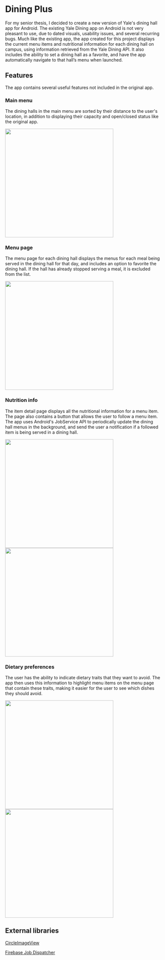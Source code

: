 # Dining Plus
For my senior thesis, I decided to create a new version of Yale's dining hall app for Android. The existing Yale Dining app on Android is not very pleasant to use, due to dated visuals, usability issues, and several recurring bugs. Much like the existing app, the app created for this project displays the current menu items and nutritional information for each dining hall on campus, using information retrieved from the Yale Dining API. It also includes the ability to set a dining hall as a favorite, and have the app automatically navigate to that hall’s menu when launched.

## Features
The app contains several useful features not included in the original app.

### Main menu
The dining halls in the main menu are sorted by their distance to the user's location, in addition to displaying their capacity and open/closed status like the original app.

<img src="https://scontent-lga3-1.xx.fbcdn.net/v/t1.0-9/18193719_10209112153388656_3669380309161002886_n.jpg?oh=44c205e2b591ca90f7369a35912d2558&oe=5A11969A" width="350">

### Menu page
The menu page for each dining hall displays the menus for each meal being served in the dining hall for that day, and includes an option to favorite the dining hall. If the hall has already stopped serving a meal, it is excluded from the list.

<img src="https://raw.githubusercontent.com/amalik12/dining_plus/master/readme/pic2.png" width="350">

### Nutrition info
The item detail page displays all the nutritional information for a menu item. The page also contains a button that allows the user to follow a menu item. The app uses Android's JobService API to periodically update the dining hall menus in the background, and send the user a notification if a followed item is being served in a dining hall.

<img src="https://raw.githubusercontent.com/amalik12/dining_plus/master/readme/pic3.png" width="350"> <img src="https://raw.githubusercontent.com/amalik12/dining_plus/master/readme/pic4.png" width="350">

### Dietary preferences
The user has the ability to indicate dietary traits that they want to avoid. The app then uses this information to highlight menu items on the menu page that contain these traits, making it easier for the user to see which dishes they should avoid.

<img src="https://raw.githubusercontent.com/amalik12/dining_plus/master/readme/pic5.png" width="350"> <img src="https://raw.githubusercontent.com/amalik12/dining_plus/master/readme/pic6.png" width="350">

## External libraries
[CircleImageView](https://github.com/hdodenhof/CircleImageView)

[Firebase Job Dispatcher](https://github.com/firebase/firebase-jobdispatcher-android)
